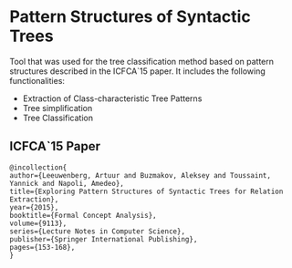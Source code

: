 # Pattern Structures of Syntactic Trees

Tool that was used for the tree classification method based on pattern structures described in the ICFCA`15 paper.
It includes the following functionalities:

* Extraction of Class-characteristic Tree Patterns
* Tree simplification
* Tree Classification


## ICFCA`15 Paper
```
@incollection{
author={Leeuwenberg, Artuur and Buzmakov, Aleksey and Toussaint, Yannick and Napoli, Amedeo},
title={Exploring Pattern Structures of Syntactic Trees for Relation Extraction},
year={2015},
booktitle={Formal Concept Analysis},
volume={9113},
series={Lecture Notes in Computer Science},
publisher={Springer International Publishing},
pages={153-168},
}
```
